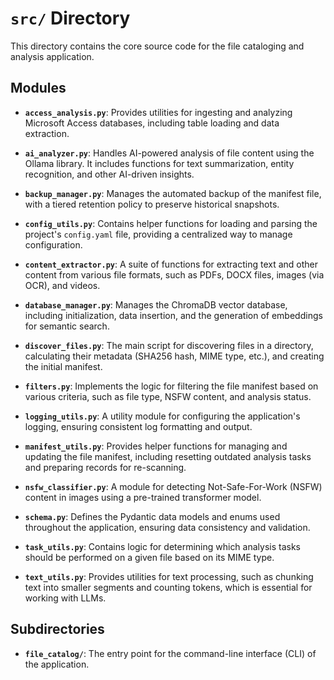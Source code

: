# `src/` Directory

This directory contains the core source code for the file cataloging and
analysis application.

## Modules

- **`access_analysis.py`**: Provides utilities for ingesting and analyzing
  Microsoft Access databases, including table loading and data extraction.

- **`ai_analyzer.py`**: Handles AI-powered analysis of file content using the
  Ollama library. It includes functions for text summarization, entity
  recognition, and other AI-driven insights.

- **`backup_manager.py`**: Manages the automated backup of the manifest file,
  with a tiered retention policy to preserve historical snapshots.

- **`config_utils.py`**: Contains helper functions for loading and parsing the
  project's `config.yaml` file, providing a centralized way to manage
  configuration.

- **`content_extractor.py`**: A suite of functions for extracting text and other
  content from various file formats, such as PDFs, DOCX files, images (via OCR),
  and videos.

- **`database_manager.py`**: Manages the ChromaDB vector database, including
  initialization, data insertion, and the generation of embeddings for semantic
  search.

- **`discover_files.py`**: The main script for discovering files in a directory,
  calculating their metadata (SHA256 hash, MIME type, etc.), and creating the
  initial manifest.

- **`filters.py`**: Implements the logic for filtering the file manifest based
  on various criteria, such as file type, NSFW content, and analysis status.

- **`logging_utils.py`**: A utility module for configuring the application's
  logging, ensuring consistent log formatting and output.

- **`manifest_utils.py`**: Provides helper functions for managing and updating
  the file manifest, including resetting outdated analysis tasks and preparing
  records for re-scanning.

- **`nsfw_classifier.py`**: A module for detecting Not-Safe-For-Work (NSFW)
  content in images using a pre-trained transformer model.

- **`schema.py`**: Defines the Pydantic data models and enums used throughout
  the application, ensuring data consistency and validation.

- **`task_utils.py`**: Contains logic for determining which analysis tasks
  should be performed on a given file based on its MIME type.

- **`text_utils.py`**: Provides utilities for text processing, such as chunking
  text into smaller segments and counting tokens, which is essential for working
  with LLMs.

## Subdirectories

- **`file_catalog/`**: The entry point for the command-line interface (CLI) of
  the application.
